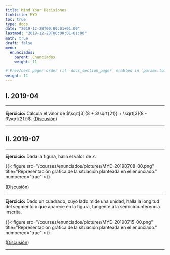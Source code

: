 ```yaml
---
title: Mind Your Decisiones
linktitle: MYD
toc: true
type: docs
date: "2019-12-28T00:00:01+01:00"
lastmod: "2019-12-28T00:00:01+01:00"
math: true
draft: false
menu:
  enunciados:
    parent: Enunciados
    weight: 11

# Prev/next pager order (if `docs_section_pager` enabled in `params.toml`)
weight: 11
---
```


## I. 2019-04

---

**Ejercicio:** Calcula el valor de $\sqrt[3]{8 + 3\sqrt{21}} + \sqrt[3]{8 - 3\sqrt{21}}$. ([Discusión](/2019/12/28/enunciados-propuestos-xxvii/))

---

## II. 2019-07

---

**Ejercicio:** Dada la figura, halla el valor de $x$.

{{< figure src="/courses/enunciados/pictures/MYD-20190708-00.png" title="Representación gráfica de la situación planteada en el enunciado." numbered="true" >}}

([Discusión](/2019/12/28/enunciados-propuestos-xxvii/))

---

**Ejercicio:** Dado un cuadrado, cuyo lado mide una unidad, halla la longitud del segmento $x$ que aparece en la figura, tangente a la semicircunferencia inscrita.

{{< figure src="/courses/enunciados/pictures/MYD-20190715-00.png" title="Representación gráfica de la situación planteada en el enunciado." numbered="true" >}}

([Discusión](/2019/12/28/enunciados-propuestos-xxvii/))

---
